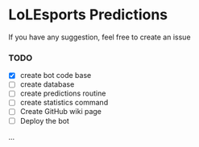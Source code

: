 # LoLEsports Predictions

If you have any suggestion, feel free to create an issue

### TODO

- [x] create bot code base
- [ ] create database
- [ ] create predictions routine
- [ ] create statistics command
- [ ] Create GitHub wiki page
- [ ] Deploy the bot

...

